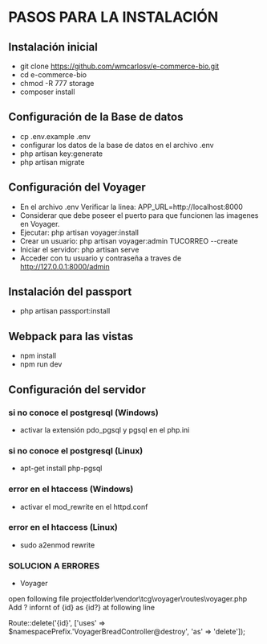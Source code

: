 # PASOS PARA LA INSTALACIÓN

## Instalación inicial
* git clone https://github.com/wmcarlosv/e-commerce-bio.git
* cd e-commerce-bio
* chmod -R 777 storage
* composer install

## Configuración de la Base de datos
* cp .env.example .env
* configurar los datos de la base de datos en el archivo .env
* php artisan key:generate
* php artisan migrate

## Configuración del Voyager
* En el archivo .env Verificar la linea: APP_URL=http://localhost:8000 
* Considerar que debe poseer el puerto para que funcionen las imagenes en Voyager.
* Ejecutar: php artisan voyager:install
* Crear un usuario: php artisan voyager:admin TUCORREO --create
* Iniciar el servidor: php artisan serve
* Acceder con tu usuario y contraseña a traves de http://127.0.0.1:8000/admin

## Instalación del passport
* php artisan passport:install

## Webpack para las vistas
* npm install
* npm run dev

## Configuración del servidor

### si no conoce el postgresql (Windows)
* activar la extensión pdo_pgsql y pgsql en el php.ini

### si no conoce el postgresql (Linux)
* apt-get install php-pgsql

### error en el htaccess (Windows)
* activar el mod_rewrite en el httpd.conf

### error en el htaccess (Linux)
* sudo a2enmod rewrite

### SOLUCION A ERRORES

* Voyager

open following file
projectfolder\vendor\tcg\voyager\routes\voyager.php
Add ? infornt of {id} as {id?} at following line

Route::delete('{id}', ['uses' => $namespacePrefix.'VoyagerBreadController@destroy', 'as' => 'delete']);
